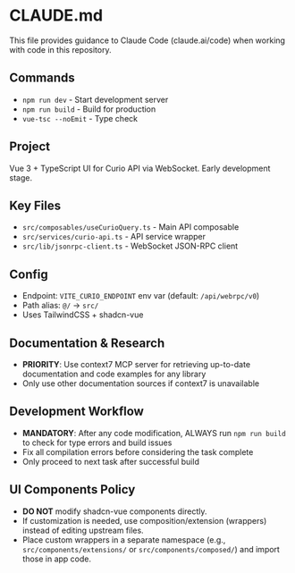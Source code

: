 # CLAUDE.md

This file provides guidance to Claude Code (claude.ai/code) when working with code in this repository.

## Commands
- `npm run dev` - Start development server
- `npm run build` - Build for production
- `vue-tsc --noEmit` - Type check

## Project
Vue 3 + TypeScript UI for Curio API via WebSocket. Early development stage.

## Key Files
- `src/composables/useCurioQuery.ts` - Main API composable
- `src/services/curio-api.ts` - API service wrapper
- `src/lib/jsonrpc-client.ts` - WebSocket JSON-RPC client

## Config
- Endpoint: `VITE_CURIO_ENDPOINT` env var (default: `/api/webrpc/v0`)
- Path alias: `@/` → `src/`
- Uses TailwindCSS + shadcn-vue

## Documentation & Research
- **PRIORITY**: Use context7 MCP server for retrieving up-to-date documentation and code examples for any library
- Only use other documentation sources if context7 is unavailable

## Development Workflow
- **MANDATORY**: After any code modification, ALWAYS run `npm run build` to check for type errors and build issues
- Fix all compilation errors before considering the task complete
- Only proceed to next task after successful build

## UI Components Policy
- **DO NOT** modify shadcn-vue components directly.
- If customization is needed, use composition/extension (wrappers) instead of editing upstream files.
- Place custom wrappers in a separate namespace (e.g., `src/components/extensions/` or `src/components/composed/`) and import those in app code.